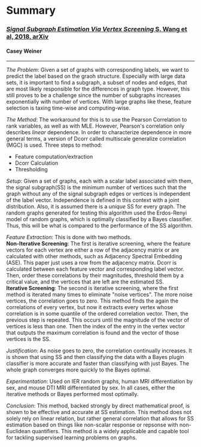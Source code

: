 # Summary
### [*Signal Subgraph Estimation Via Vertex Screening* S. Wang et al, 2018, arXiv](https://arxiv.org/abs/1801.07683)
#### Casey Weiner 
____________________________
*The Problem*: Given a set of graphs with corresponding labels, we want to predict the label based on the graoh structure.
Especially with large data sets, it is important to find a subgraph, a subset of nodes and edges, that are 
most likely responsible for the differences in graph type. However, this still proves to be a challenge since the 
number of subgraphs increases exponentially with number of vertices. With large graphs like these, feature selection
is taxing time-wise and computing-wise.  

*The Method*: The workaround for this is to use the Pearson Correlation to rank variables, as well as with MLE. 
However, Pearson's correlation only describes *linear* dependence. In order to characterize dependence in 
more general terms, a version of Dcorr called multiscale generalize correlation (MGC) is used. 
Three steps to method:
- Feature computation/extraction
- Dcorr Calculation
- Thresholding  

*Setup*: Given a set of graphs, each with a scalar label associated with them, the signal subgraph(SS) is the 
minimum number of vertices such that the graph without any of the signal subgraph edges or vertices is independent
of the label vector. Independence is defined in this context with a joint distribution. Also, it is assumed there
is a *unique* SS for every graph. The random graphs generated for testing this algorithm
used the Erdos-Renyi model of random graphs, which is optimally classified by a Bayes classifier. Thus, this
will be what is compared to the performance of the SS algorithm. 

*Feature Extraction*: This is done with two methods.  
**Non-Iterative Screening**:
The first is iterative screening, where the feature vectors 
for each vertex are either a row of the adjacency matrix or are calculated with other methods, such as 
Adjacency Spectral Embedding (ASE). This paper just uses a row from the adjacency matrix. Dcorr is calculated
between each feature vector and corresponding label vector. Then, order these correlations by their magnitudes, 
threshold them by a critical value, and the vertices that are left are the estimated SS.  
**Iterative Screening**:
The second is iterative screening, where the first method is iterated many times to eliminate "noise vertices".
The more noise vertices, the correlation goes to zero. This method finds the again the correlations of every vertex,
but now it extracts every vertex whose correlation is in some quantile of the ordered correlation vector.
Then, the previous step is repeated. This occurs until the magnitude of the vector of vertices is less
than one. Then the index of the entry in the vertex vector that outputs the maximum correlation is
found and the vector of those vertices is the SS. 

*Justification*: As noise goes to zero, the correlation continually increases. It is shown that using
SS and then classifying the data with a Bayes plugin classifier is more accurate and faster than classifying with
just Bayes. The whole graph converges more quickly to the Bayes optimal. 

*Experimentation*: Used on IER random graphs, human MRI differentiation by sex, and mouse DTI MRI differentiated
by sex. In all cases, either the iterative methods or Bayes performed most optimally.

*Conclusion*: This method, backed strongly by direct mathematical proof, is shown to be effective and accurate
at SS estimation. This method does not solely rely on linear relation, but rather general correlation that
allows for SS estimation based on things like non-scalar response or repsonse with non-Euclidean quantifiers.
This method is a widely applicable and capable tool for tackling supervised learning problems on graphs.



